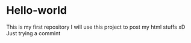 # Hello-world
This is my first repository
I will use this project to post my html stuffs xD
Just trying a commint
